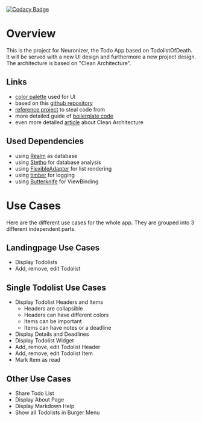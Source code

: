 [![Codacy Badge](https://api.codacy.com/project/badge/Grade/c5a4c050771f4ae19aa181abae7e0ea3)](https://www.codacy.com/app/djuelg/Neuronizer?utm_source=github.com&amp;utm_medium=referral&amp;utm_content=djuelg/Neuronizer&amp;utm_campaign=Badge_Grade)

# Overview

This is the project for Neuronizer, the Todo App based on TodolistOfDeath.
It will be served with a new UI design and furthermore a new project design.
The architecture is based on "Clean Architecture".

## Links
* [color palette](http://htmlpreview.github.com/?https://github.com/djuelg/Neuronizer/blob/master/palette.html) used for UI
* based on this [github repository](https://github.com/dmilicic/Android-Clean-Boilerplate)
* [reference project](https://github.com/dmilicic/android-clean-sample-app) to steal code from
* more detailed guide of [boilerplate code](https://medium.com/@dmilicic/a-detailed-guide-on-developing-android-apps-using-the-clean-architecture-pattern-d38d71e94029)
* even more detailed [article](https://fernandocejas.com/2014/09/03/architecting-android-the-clean-way/) about Clean Architecture

## Used Dependencies
* using [Realm](https://realm.io/docs/java/latest/) as database
* using [Stetho](https://github.com/uPhyca/stetho-realm) for database analysis
* using [FlexibleAdapter](https://github.com/davideas/FlexibleAdapter) for list rendering
* using [timber](https://github.com/JakeWharton/timber) for logging
* using [Butterknife](http://jakewharton.github.io/butterknife/) for ViewBinding

# Use Cases
Here are the different use cases for the whole app. 
They are grouped into 3 different independent parts.

## Landingpage Use Cases

* Display Todolists
* Add, remove, edit Todolist

## Single Todolist Use Cases

* Display Todolist Headers and Items
    * Headers are collapsible
    * Headers can have different colors
    * Items can be important
    * Items can have notes or a deadline
* Display Details and Deadlines
* Display Todolist Widget 
* Add, remove, edit Todolist Header
* Add, remove, edit Todolist Item
* Mark Item as read

## Other Use Cases

* Share Todo List
* Display About Page
* Display Markdown Help
* Show all Todolists in Burger Menu